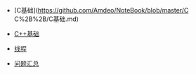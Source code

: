 - [C基础](https://github.com/Amdeo/NoteBook/blob/master/C C%2B%2B/C基础.md)
- [C++基础](https://github.com/Amdeo/NoteBook/blob/master/C%20C%2B%2B/C%2B%2B%E5%9F%BA%E7%A1%80.md)

- [线程](https://github.com/Amdeo/NoteBook/blob/master/C%20C%2B%2B/%E7%BA%BF%E7%A8%8B.md)

- [问题汇总](https://github.com/Amdeo/NoteBook/blob/master/C%20C%2B%2B/%E9%97%AE%E9%A2%98.md)


